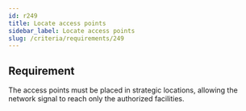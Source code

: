 ```yaml
---
id: r249
title: Locate access points
sidebar_label: Locate access points
slug: /criteria/requirements/249
---
```


## Requirement

The access points must be placed
in strategic locations,
allowing the network signal
to reach only the authorized facilities.
